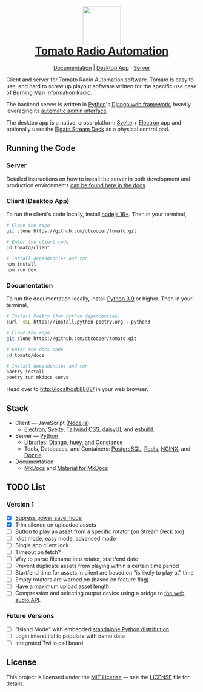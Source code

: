 <h1 align="center">
  <a href="https://dtcooper.github.io/tomato/">
    <img src="https://raw.github.com/dtcooper/tomato/main/client/assets/icons/tomato.png" width="100"><br>
    Tomato Radio Automation
  </a>
</h1>

<p align="center">
  <a href="https://dtcooper.github.io/tomato/">Documentation</a> |
  <a href="https://dtcooper.github.io/tomato/client/">Desktop App</a> |
  <a href="https://dtcooper.github.io/tomato/server/">Server</a>
</p>

Client and server for Tomato Radio Automation software. Tomato is easy to use,
and hard to screw up playout software written for the specific use case of
[Burning Man Information Radio](https://bmir.org).

The backend server is written in [Python](https://www.python.org/)'s
[Django web framework](https://www.djangoproject.com/), heavily leveraging its
[automatic admin interface](https://docs.djangoproject.com/en/4.1/ref/contrib/admin/).

The desktop app is a native, cross-platform [Svelte](https://svelte.dev/) +
[Electron](https://www.electronjs.org/) app and optionally uses the
[Elgato Stream Deck](https://www.elgato.com/en/stream-deck) as a physical control
pad.

## Running the Code

### Server

Detailed instructions on how to install the server in both development and
production environments
[can be found here in the docs](https://dtcooper.github.io/tomato/server/).

### Client (Desktop App)

To run the client's code locally, install [nodejs 16+](https://nodejs.org/).
Then in your terminal,

```bash
# Clone the repo
git clone https://github.com/dtcooper/tomato.git

# Enter the client code
cd tomato/client

# Install dependencies and run
npm install
npm run dev
```

### Documentation

To run the documentation locally, install [Python 3.9](https://www.python.org/)
or higher. Then in your terminal,

```bash
# Install Poetry (for Python dependencies)
curl -sSL https://install.python-poetry.org | python3 -

# Clone the repo
git clone https://github.com/dtcooper/tomato.git

# Enter the docs code
cd tomato/docs

# Install dependencies and run
poetry install
poetry run mkdocs serve
```

Head over to <http://localhost:8888/> in your web browser.

## Stack

* Client &mdash; JavaScript ([Node.js](https://nodejs.org/en/))
  * [Electron](https://electronjs.org/), [Svelte](https://svelte.dev/),
    [Tailwind CSS](https://tailwindcss.com/), [daisyUI](https://daisyui.com/),
    and [esbuild](https://esbuild.github.io/).
* Server &mdash; [Python](https://www.python.org/)
  * Libraries: [Django](https://www.djangoproject.com/), [huey](https://huey.readthedocs.io/en/latest/),
    and [Constance](https://django-constance.readthedocs.io/en/latest/)
  * Tools, Databases, and Containers: [PostgreSQL](https://www.postgresql.org/),
    [Redis](https://redis.io/), [NGINX](https://www.nginx.com/),
    and [Dozzle](https://dozzle.dev/).
* Documentation
  * [MkDocs](https://www.mkdocs.org/) and [Material for MkDocs](https://squidfunk.github.io/mkdocs-material/)

## TODO List

### Version 1

- [x] [Supress power save mode](https://www.electronjs.org/docs/latest/api/power-save-blocker)
- [x] Trim silence on uploaded assets
- [ ] Button to play an asset from a specific rotator (on Stream Deck too).
- [ ] Idiot mode, easy mode, advanced mode
- [ ] Single app client lock
- [ ] Timeout on fetch?
- [ ] Way to parse filename into rotator, start/end date
- [ ] Prevent duplicate assets from playing within a certain time period
- [ ] Start/end time for assets in client are based on "is likely to play at" time
- [ ] Empty rotators are warned on (based on feature flag)
- [ ] Have a maximum upload asset length
- [ ] Compression and selecting output device using a bridge to
      [the web audio API](https://developer.mozilla.org/en-US/docs/Web/API/AudioContext/createMediaElementSource).

### Future Versions

- [ ] "Island Mode" with embedded
      [standalone Python distribution](https://python-build-standalone.readthedocs.io/en/latest/)
- [ ] Login interstitial to populate with demo data
- [ ] Integrated Twilio call board

## License

This project is licensed under the [MIT License](https://opensource.org/licenses/MIT)
&mdash; see the [LICENSE](https://github.com/dtcooper/tomato/blob/main/LICENSE)
file for details.
